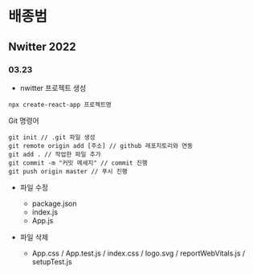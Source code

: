 # 배종범
## Nwitter 2022
### 03.23
- nwitter 프로젝트 생성
```
npx create-react-app 프로젝트명
```
Git 명령어
```
git init // .git 파일 생성
git remote origin add [주소] // github 레포지토리와 연동
git add . // 작업한 파일 추가
git commit -m "커밋 메세지" // commit 진행
git push origin master // 푸시 진행

```
- 파일 수정
	- package.json
  - index.js
  - App.js 

- 파일 삭제
	- App.css / App.test.js / index.css / logo.svg / reportWebVitals.js / setupTest.js